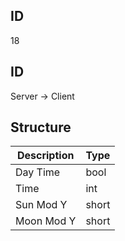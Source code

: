 ## ID
18

## ID
Server -> Client

## Structure
| Description | Type  |
|-------------|-------|
| Day Time    | bool  |
| Time        | int   |
| Sun Mod Y   | short |
| Moon Mod Y  | short |

